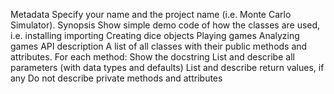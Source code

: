 Metadata
Specify your name and the project name (i.e. Monte Carlo Simulator).
Synopsis
Show simple demo code of how the classes are used, i.e.
installing
importing
Creating dice objects
Playing games
Analyzing games
API description
A list of all classes with their public methods and attributes.
For each method:
Show the docstring
List and describe all parameters (with data types and defaults)
List and describe return values, if any
Do not describe private methods and attributes
